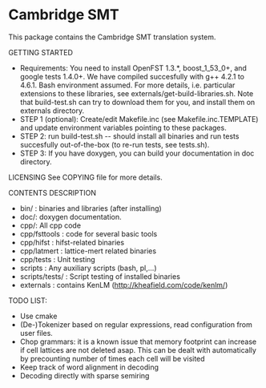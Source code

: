 Cambridge SMT
=============

This package contains the Cambridge SMT translation system.

GETTING STARTED
 + Requirements: You need to install OpenFST 1.3.*, boost_1_53_0+, and google tests 1.4.0+. 
   We have compiled succesfully with g++ 4.2.1 to 4.6.1.
   Bash environment assumed.
   For more details, i.e. particular extensions to these libraries, see externals/get-build-libraries.sh. Note that build-test.sh
   can try to download them for you, and install them on externals directory.
 + STEP 1 (optional): Create/edit Makefile.inc (see Makefile.inc.TEMPLATE) and update environment variables pointing to these packages.
 + STEP 2: run build-test.sh -- should install all binaries and run tests succesfully out-of-the-box (to re-run tests, see tests.sh).
 + STEP 3: If you have doxygen, you can build your documentation in doc directory. 

LICENSING
 See COPYING file for more details.

CONTENTS DESCRIPTION 
+ bin/ : binaries and libraries (after installing)
+ doc/: doxygen documentation. 
+ cpp/: All cpp code
+ cpp/fsttools   : code for several basic tools 
+ cpp/hifst      : hifst-related binaries 
+ cpp/latmert    : lattice-mert related binaries
+ cpp/tests      : Unit testing
+ scripts	 : Any auxiliary scripts (bash, pl,...)
+ scripts/tests/ : Script testing of installed binaries
+ externals      : contains KenLM (http://kheafield.com/code/kenlm/)


TODO LIST:
- Use cmake
- (De-)Tokenizer based on regular expressions, read configuration from user files.
- Chop grammars: it is a known issue that memory footprint can increase if cell lattices are not deleted asap. 
  This can be dealt with automatically by precounting number of times each cell will be visited 
- Keep track of word alignment in decoding
- Decoding directly with sparse semiring


